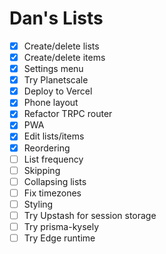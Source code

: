 # Dan's Lists

- [x] Create/delete lists
- [x] Create/delete items
- [x] Settings menu
- [x] Try Planetscale
- [x] Deploy to Vercel
- [x] Phone layout
- [x] Refactor TRPC router
- [x] PWA
- [x] Edit lists/items
- [x] Reordering
- [ ] List frequency
- [ ] Skipping
- [ ] Collapsing lists
- [ ] Fix timezones
- [ ] Styling
- [ ] Try Upstash for session storage
- [ ] Try prisma-kysely
- [ ] Try Edge runtime
